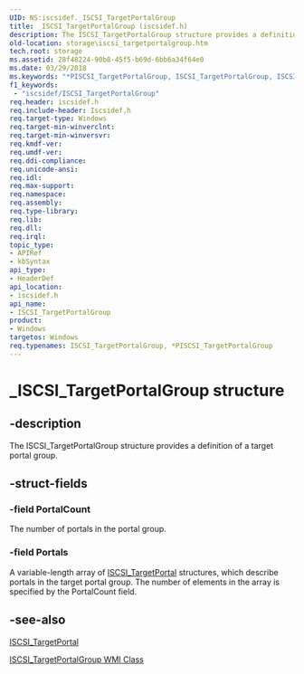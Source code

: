 ```yaml
---
UID: NS:iscsidef._ISCSI_TargetPortalGroup
title: _ISCSI_TargetPortalGroup (iscsidef.h)
description: The ISCSI_TargetPortalGroup structure provides a definition of a target portal group.
old-location: storage\iscsi_targetportalgroup.htm
tech.root: storage
ms.assetid: 28f48224-90b8-45f5-b69d-6bb6a34f64e0
ms.date: 03/29/2018
ms.keywords: "*PISCSI_TargetPortalGroup, ISCSI_TargetPortalGroup, ISCSI_TargetPortalGroup structure [Storage Devices], PISCSI_TargetPortalGroup, PISCSI_TargetPortalGroup structure pointer [Storage Devices], _ISCSI_TargetPortalGroup, iscsidef/ISCSI_TargetPortalGroup, iscsidef/PISCSI_TargetPortalGroup, storage.iscsi_targetportalgroup, structs-iSCSI_27b8d554-5021-49d0-837c-302e7ac033ed.xml"
f1_keywords:
 - "iscsidef/ISCSI_TargetPortalGroup"
req.header: iscsidef.h
req.include-header: Iscsidef.h
req.target-type: Windows
req.target-min-winverclnt: 
req.target-min-winversvr: 
req.kmdf-ver: 
req.umdf-ver: 
req.ddi-compliance: 
req.unicode-ansi: 
req.idl: 
req.max-support: 
req.namespace: 
req.assembly: 
req.type-library: 
req.lib: 
req.dll: 
req.irql: 
topic_type:
- APIRef
- kbSyntax
api_type:
- HeaderDef
api_location:
- iscsidef.h
api_name:
- ISCSI_TargetPortalGroup
product:
- Windows
targetos: Windows
req.typenames: ISCSI_TargetPortalGroup, *PISCSI_TargetPortalGroup
---
```


# _ISCSI_TargetPortalGroup structure


## -description


The ISCSI_TargetPortalGroup structure provides a definition of a target portal group. 


## -struct-fields




### -field PortalCount

The number of portals in the portal group. 


### -field Portals

A variable-length array of <a href="https://docs.microsoft.com/windows-hardware/drivers/ddi/iscsidef/ns-iscsidef-_iscsi_targetportal">ISCSI_TargetPortal</a> structures, which describe portals in the target portal group. The number of elements in the array is specified by the PortalCount field.


## -see-also




<a href="https://docs.microsoft.com/windows-hardware/drivers/ddi/iscsidef/ns-iscsidef-_iscsi_targetportal">ISCSI_TargetPortal</a>



<a href="https://docs.microsoft.com/windows-hardware/drivers/storage/iscsi-targetportalgroup-wmi-class">ISCSI_TargetPortalGroup WMI Class</a>
 

 

